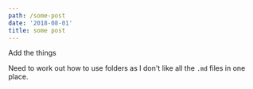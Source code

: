 ```yaml
---
path: /some-post
date: '2018-08-01'
title: some post
---
```

Add the things

Need to work out how to use folders as I don't like all the `.md` files in one place.
